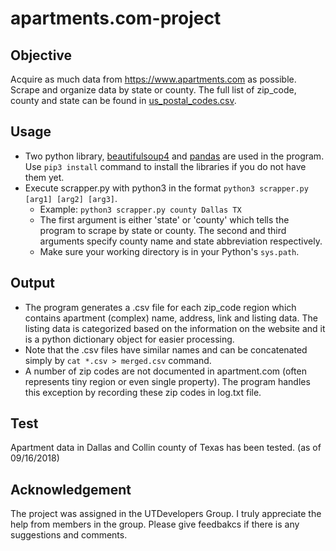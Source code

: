 # apartments.com-project

## Objective
Acquire as much data from https://www.apartments.com as possible. Scrape and organize data by state or county. The full list of zip_code, county and state can be found in [us_postal_codes.csv](./us_postal_codes.csv).

## Usage
- Two python library, [beautifulsoup4](https://pypi.org/project/beautifulsoup4/) and [pandas](http://pandas.pydata.org) are used in the program. Use `pip3 install` command to install the libraries if you do not have them yet.
- Execute scrapper.py with python3 in the format `python3 scrapper.py [arg1] [arg2] [arg3]`.
	- Example: `python3 scrapper.py county Dallas TX`
	- The first argument is either 'state' or 'county' which tells the program to scrape by state or county. The second and third arguments specify county name and state abbreviation respectively.
	- Make sure your working directory is in your Python's `sys.path`.

## Output
- The program generates a .csv file for each zip_code region which contains apartment (complex) name, address, link and listing data. The listing data is categorized based on the information on the website and it is a python dictionary object for easier processing.
- Note that the .csv files have similar names and can be concatenated simply by `cat *.csv > merged.csv` command.
- A number of zip codes are not documented in apartment.com (often represents tiny region or even single property). The program handles this exception by recording these zip codes in log.txt file.

## Test
Apartment data in Dallas and Collin county of Texas has been tested. (as of 09/16/2018)

## Acknowledgement
The project was assigned in the UTDevelopers Group. I truly appreciate the help from members in the group. Please give feedbakcs if there is any suggestions and comments.